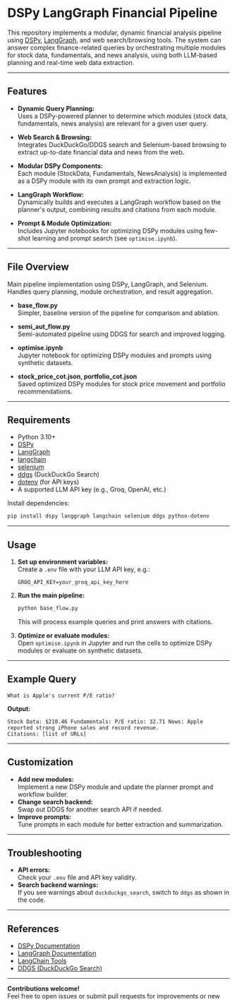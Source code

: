 # DSPy LangGraph Financial Pipeline

This repository implements a modular, dynamic financial analysis pipeline using [DSPy](https://github.com/stanfordnlp/dspy), [LangGraph](https://github.com/langchain-ai/langgraph), and web search/browsing tools. The system can answer complex finance-related queries by orchestrating multiple modules for stock data, fundamentals, and news analysis, using both LLM-based planning and real-time web data extraction.

---

## Features

- **Dynamic Query Planning:**  
  Uses a DSPy-powered planner to determine which modules (stock data, fundamentals, news analysis) are relevant for a given user query.

- **Web Search & Browsing:**  
  Integrates DuckDuckGo/DDGS search and Selenium-based browsing to extract up-to-date financial data and news from the web.

- **Modular DSPy Components:**  
  Each module (StockData, Fundamentals, NewsAnalysis) is implemented as a DSPy module with its own prompt and extraction logic.

- **LangGraph Workflow:**  
  Dynamically builds and executes a LangGraph workflow based on the planner's output, combining results and citations from each module.

- **Prompt & Module Optimization:**  
  Includes Jupyter notebooks for optimizing DSPy modules using few-shot learning and prompt search (see `optimise.ipynb`).

---

## File Overview
  Main pipeline implementation using DSPy, LangGraph, and Selenium. Handles query planning, module orchestration, and result aggregation.

- **base_flow.py**  
  Simpler, baseline version of the pipeline for comparison and ablation.

- **semi_aut_flow.py**  
  Semi-automated pipeline using DDGS for search and improved logging.

- **optimise.ipynb**  
  Jupyter notebook for optimizing DSPy modules and prompts using synthetic datasets.

- **stock_price_cot.json, portfolio_cot.json**  
  Saved optimized DSPy modules for stock price movement and portfolio recommendations.

---

## Requirements

- Python 3.10+
- [DSPy](https://github.com/stanfordnlp/dspy)
- [LangGraph](https://github.com/langchain-ai/langgraph)
- [langchain](https://github.com/langchain-ai/langchain)
- [selenium](https://pypi.org/project/selenium/)
- [ddgs](https://pypi.org/project/ddgs/) (DuckDuckGo Search)
- [dotenv](https://pypi.org/project/python-dotenv/) (for API keys)
- A supported LLM API key (e.g., Groq, OpenAI, etc.)

Install dependencies:
```sh
pip install dspy langgraph langchain selenium ddgs python-dotenv
```

---

## Usage

1. **Set up environment variables:**  
   Create a `.env` file with your LLM API key, e.g.:
   ```
   GROQ_API_KEY=your_groq_api_key_here
   ```

2. **Run the main pipeline:**  
   ```sh
   python base_flow.py
   ```
   This will process example queries and print answers with citations.

3. **Optimize or evaluate modules:**  
   Open `optimise.ipynb` in Jupyter and run the cells to optimize DSPy modules or evaluate on synthetic datasets.

---

## Example Query

```
What is Apple's current P/E ratio?
```

**Output:**
```
Stock Data: $210.46 Fundamentals: P/E ratio: 32.71 News: Apple reported strong iPhone sales and record revenue.
Citations: [list of URLs]
```

---

## Customization

- **Add new modules:**  
  Implement a new DSPy module and update the planner prompt and workflow builder.
- **Change search backend:**  
  Swap out DDGS for another search API if needed.
- **Improve prompts:**  
  Tune prompts in each module for better extraction and summarization.

---

## Troubleshooting

- **API errors:**  
  Check your `.env` file and API key validity.
- **Search backend warnings:**  
  If you see warnings about `duckduckgo_search`, switch to `ddgs` as shown in the code.

---

## References

- [DSPy Documentation](https://stanfordnlp.github.io/dspy/)
- [LangGraph Documentation](https://langchain-ai.github.io/langgraph/)
- [LangChain Tools](https://python.langchain.com/docs/integrations/tools/)
- [DDGS (DuckDuckGo Search)](https://pypi.org/project/ddgs/)

---

**Contributions welcome!**  
Feel free to open issues or submit pull requests for improvements or new
